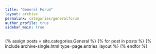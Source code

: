 ```yaml
---
title: "General Forum"
layout: archive
permalink: categories/generalforum
author_profile: true
sidebar_main: true
---
```



{% assign posts = site.categories.General %}
{% for post in posts %} {% include archive-single.html type=page.entries_layout %} {% endfor %}